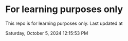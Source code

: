 # For learning purposes only
This repo is for learning purposes only.
Last updated at

Saturday, October 5, 2024 12:15:53 PM

